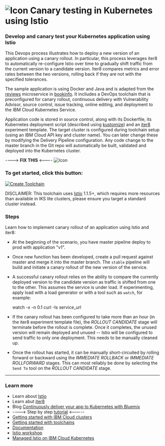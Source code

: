 # ![Icon](./.bluemix/istio-logo.png) Canary testing in Kubernetes using Istio

### Develop and canary test your Kubernetes application using Istio

This Devops process illustrates how to deploy a new version of an application using a canary rollout. In particular, this process leverages iter8 to automatically re-configure Istio over time to gradually shift traffic from the current version to a candidate version. Iter8 compares metrics and error rates between the two versions, rolling back if they are not with the specified tolerances.

The sample application is using Docker and Java and is adapted from the [reviews](https://github.com/istio/istio/tree/master/samples/bookinfo/src/reviews) microservice in [bookinfo](https://github.com/istio/istio/tree/master/samples/bookinfo/src). It incliudes a DevOps toolchain that is preconfigured for canary rollout, continuous delivery with Vulnerability Advisor, source control, issue tracking, online editing, and deployment to the IBM Cloud Kubernetes Service.

Application code is stored in source control, along with its Dockerfile, its Kubernetes deployment script (described using [kustomize](https://kustomize.io/)) and an [iter8](https://github.com/iter8-tools/docs) experiment template.
The target cluster is configured during toolchain setup (using an IBM Cloud API key and cluster name). You can later change these by modifying the Delivery Pipeline configuration.
Any code change to the master branch in the Git repo will automatically be built, validated and deployed into the Kubernetes cluster.

----> **FIX THIS** <----
![Icon](./.bluemix/toolchain.png)

### To get started, click this button:
[![Create Toolchain](https://cloud.ibm.com/devops/graphics/create_toolchain_button.png)](https://cloud.ibm.com/devops/setup/deploy/?repository=https%3A//github.com/kalantar/canary-testing-istio-toolchain&env_id=ibm:yp:us-south)

DISCLAIMER: This toolchain uses [Istio](https://istio.io/) 1.1.5+, which requires more resources than available in IKS lite clusters, please ensure you target a standard cluster instead.

### Steps

Learn how to implement canary rollout of an application using Istio and iter8:

* At the beginning of the scenario, you have master pipeline deploy to prod with application "v1".

* Once new function has been developed, create a pull request against master and merge it into the master branch. The `stable` pipeline will build and initiate a canary rollout of the new version of the service.

* A successful canary rollout relies on the ability to compare the currently deployed version to the candidate version as traffic is shifted from one to the other. This assumes the service is under load. If experimenting, apply load with a load generator or with a tool such as `watch`, for example:

    watch -x -n 0.1 curl -Is service_url

* If the canary rollout has been configured to take more than an hour (in the iter8 experiment template file), the _ROLLOUT CANDIDATE_ stage will terminate before the rollout is complete. Once it completes, the unused version will remain deployed and unused -- Istio will be configured to send traffic to only one deployment. This needs to be manually cleaned up.

* Once the rollout has started, it can be manually short-circuited by rolling forward or backward using the _IMMEDIATE ROLLBACK_ or _IMMEDIATE ROLLFORWARD_ stages. This can most reliably be done by selecting the `Send To` tool on the _ROLLOUT CANDIDATE_ stage.


---
### Learn more 

* Learn about [Istio](https://istio.io/)
* Learn abut [iter8](https://github.com/iter8-tools/docs)
* Blog [Continuously deliver your app to Kubernetes with Bluemix](https://www.ibm.com/blogs/bluemix/2017/07/continuously-deliver-your-app-to-kubernetes-with-bluemix/)
* ----> Step by step [tutorial](https://www.ibm.com/cloud/garage/tutorials/use-canary-testing-in-kubernetes-using-istio-toolchain) <-----
* [Getting started with IBM Cloud clusters](https://cloud.ibm.com/docs/containers?topic=containers-getting-started)
* [Getting started with toolchains](https://cloud.ibm.com/devops/getting-started)
* [Documentation](https://cloud.ibm.com/docs/services/ContinuousDelivery?topic=ContinuousDelivery-getting-started&pos=2)
* [Istio workshop](https://github.com/IBM/istio101/tree/master/workshop)
* [Managed Istio on IBM Cloud Kubernetes](https://cloud.ibm.com/docs/containers?topic=containers-istio#istio)
